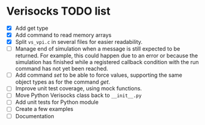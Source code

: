 # Verisocks TODO list

* [x] Add get type
* [x] Add command to read memory arrays
* [x] Split `vs_vpi.c` in several files for easier readability.
* [ ] Manage end of simulation when a message is still expected to be returned.
  For example, this could happen due to an error or because the simulation has
  finished while a registered callback condition with the run command has not
  yet been reached.
* [ ] Add command *set* to be able to force values, supporting the same object
  types as for the command *get*.
* [ ] Improve unit test coverage, using mock functions.
* [ ] Move Python Verisocks class back to `__init__.py`
* [ ] Add unit tests for Python module
* [ ] Create a few examples
* [ ] Documentation